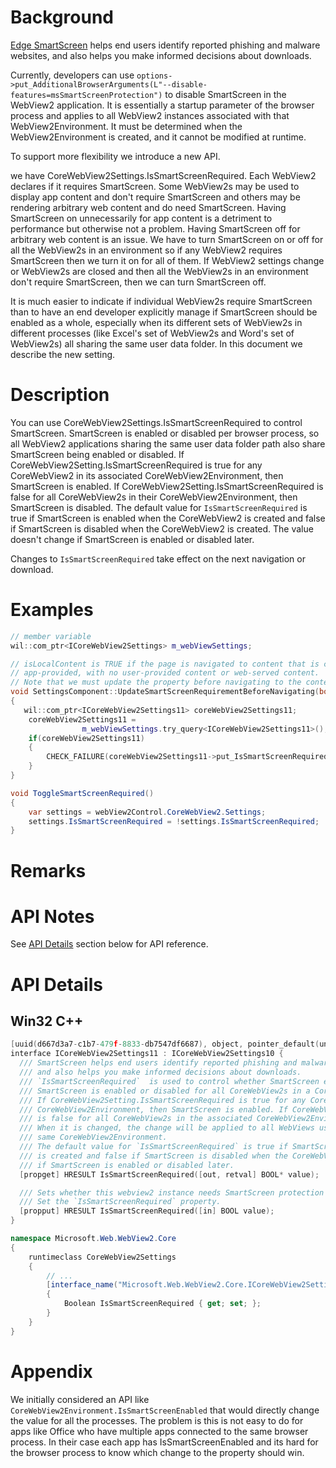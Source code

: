 # Background

[Edge SmartScreen](https://support.microsoft.com/en-us/microsoft-edge/how-can-smartscreen-help-protect-me-in-microsoft-edge-1c9a874a-6826-be5e-45b1-67fa445a74c8) helps end users identify reported phishing and malware websites, and also helps you make informed decisions about downloads.

Currently, developers can use `options->put_AdditionalBrowserArguments(L"--disable-features=msSmartScreenProtection")` to disable SmartScreen in the WebView2 application. It is essentially a startup parameter of the browser process and applies to all WebView2 instances associated with that WebView2Environment. It must be determined when the WebView2Environment is created, and it cannot be modified at runtime.

To support more flexibility we introduce a new API.

we have CoreWebView2Settings.IsSmartScreenRequired. Each WebView2 declares if it requires SmartScreen. Some WebView2s may be used to display app content and don't require SmartScreen and others may be rendering arbitrary web content and do need SmartScreen. Having SmartScreen on unnecessarily for app content is a detriment to performance but otherwise not a problem. Having SmartScreen off for arbitrary web content is an issue. We have to turn SmartScreen on or off for all the WebView2s in an environment so if any WebView2 requires SmartScreen then we turn it on for all of them. If WebView2 settings change or WebView2s are closed and then all the WebView2s in an environment don't require SmartScreen, then we can turn SmartScreen off.

It is much easier to indicate if individual WebView2s require SmartScreen than to have an end developer explicitly manage if SmartScreen should be enabled as a whole, especially when its different sets of WebView2s in different processes (like Excel's set of WebView2s and Word's set of WebView2s) all sharing the same user data folder.
In this document we describe the new setting.


# Description
You can use CoreWebView2Settings.IsSmartScreenRequired to control SmartScreen. SmartScreen is enabled or disabled per browser process, so all WebView2 applications sharing the same user data folder path also share SmartScreen being enabled or disabled.
If CoreWebView2Setting.IsSmartScreenRequired is true for any CoreWebView2 in its associated CoreWebView2Environment, then SmartScreen is enabled. If CoreWebView2Setting.IsSmartScreenRequired is false for all CoreWebView2s in their CoreWebView2Environment, then SmartScreen is disabled.
The default value for `IsSmartScreenRequired` is true if SmartScreen is enabled when the CoreWebView2 is created and false if SmartScreen is disabled when the CoreWebView2 is created. The value doesn't change if SmartScreen is enabled or disabled later.

Changes to `IsSmartScreenRequired` take effect on the next navigation or download.


# Examples
```cpp
// member variable
wil::com_ptr<ICoreWebView2Settings> m_webViewSettings;

// isLocalContent is TRUE if the page is navigated to content that is completely
// app-provided, with no user-provided content or web-served content.
// Note that we must update the property before navigating to the content.
void SettingsComponent::UpdateSmartScreenRequirementBeforeNavigating(bool isLocalContent)
{
   wil::com_ptr<ICoreWebView2Settings11> coreWebView2Settings11;
    coreWebView2Settings11 =
                m_webViewSettings.try_query<ICoreWebView2Settings11>();
    if(coreWebView2Settings11) 
    {
        CHECK_FAILURE(coreWebView2Settings11->put_IsSmartScreenRequired(!isLocalContent));
    }
}
```

```c#
void ToggleSmartScreenRequired()
{
    var settings = webView2Control.CoreWebView2.Settings;
    settings.IsSmartScreenRequired = !settings.IsSmartScreenRequired;
}
```

# Remarks

# API Notes

See [API Details](#api-details) section below for API reference.

# API Details

## Win32 C++
```cpp
[uuid(d667d3a7-c1b7-479f-8833-db7547df6687), object, pointer_default(unique)]
interface ICoreWebView2Settings11 : ICoreWebView2Settings10 {
  /// SmartScreen helps end users identify reported phishing and malware websites  
  /// and also helps you make informed decisions about downloads. 
  /// `IsSmartScreenRequired`  is used to control whether SmartScreen enabled or not. 
  /// SmartScreen is enabled or disabled for all CoreWebView2s in a CoreWebView2Environment. 
  /// If CoreWebView2Setting.IsSmartScreenRequired is true for any CoreWebView2 associated to the same
  /// CoreWebView2Environment, then SmartScreen is enabled. If CoreWebView2Setting.IsSmartScreenRequired 
  /// is false for all CoreWebView2s in the associated CoreWebView2Environment, then SmartScreen is disabled.
  /// When it is changed, the change will be applied to all WebViews using the 
  /// same CoreWebView2Environment.
  /// The default value for `IsSmartScreenRequired` is true if SmartScreen is enabled when the CoreWebView2 
  /// is created and false if SmartScreen is disabled when the CoreWebView2 is created. The value doesn't change 
  /// if SmartScreen is enabled or disabled later.
  [propget] HRESULT IsSmartScreenRequired([out, retval] BOOL* value); 

  /// Sets whether this webview2 instance needs SmartScreen protection for its content.
  /// Set the `IsSmartScreenRequired` property. 
  [propput] HRESULT IsSmartScreenRequired([in] BOOL value); 
}
```

```c# (really MIDL3)
namespace Microsoft.Web.WebView2.Core
{
    runtimeclass CoreWebView2Settings
    {
        // ...
        [interface_name("Microsoft.Web.WebView2.Core.ICoreWebView2Settings11")]
        {
            Boolean IsSmartScreenRequired { get; set; };
        }
    }
}
```

# Appendix

We initially considered an API like `CoreWebView2Environment.IsSmartScreenEnabled` that would directly change the value for all the processes. The problem is this is not easy to do for apps like Office who have multiple apps connected to the same browser process. In their case each app has IsSmartScreenEnabled and its hard for the browser process to know which change to the property should win. 
